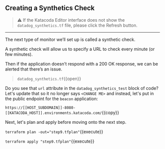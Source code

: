 ## Creating a Synthetics Check

> ⚠️ If the Katacoda Editor interface does not show the `datadog_synthetics.tf` file, please click the <i class="fa fa-sync"></i> Refresh button.

---

The next type of monitor we’ll set up is called a synthetic check.

A synthetic check will allow us to specify a URL to check every minute (or few minutes).

Then if the application doesn’t respond with a 200 OK response, we can be alerted that there’s an issue.

> `datadog_synthetics.tf`{{open}}

Do you see that `url` attribute in the `datadog_synthetics_test` block of code? Let's update that so it no longer says
`<CHANGE ME>` and instead, let's put in the public endpoint for the `beacon` application:

`https://[[HOST_SUBDOMAIN]]-8080-[[KATACODA_HOST]].environments.katacoda.com/`{{copy}}

Next, let's plan and apply before moving onto the next step.

`terraform plan -out="step9.tfplan"`{{execute}}

`terraform apply "step9.tfplan"`{{execute}}
